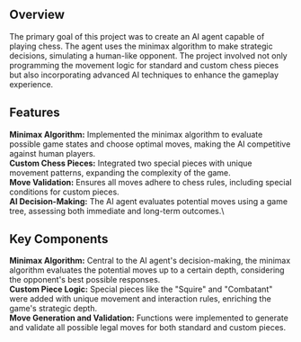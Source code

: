 ## Overview
The primary goal of this project was to create an AI agent capable of playing chess. The agent uses the minimax algorithm to make strategic decisions, simulating a human-like opponent. 
The project involved not only programming the movement logic for standard and custom chess pieces but also incorporating advanced AI techniques to enhance the gameplay experience.

## Features
**Minimax Algorithm:** Implemented the minimax algorithm to evaluate possible game states and choose optimal moves, making the AI competitive against human players.\
**Custom Chess Pieces:** Integrated two special pieces with unique movement patterns, expanding the complexity of the game.\
**Move Validation:** Ensures all moves adhere to chess rules, including special conditions for custom pieces.\
**AI Decision-Making:** The AI agent evaluates potential moves using a game tree, assessing both immediate and long-term outcomes.\

## Key Components
**Minimax Algorithm:** Central to the AI agent's decision-making, the minimax algorithm evaluates the potential moves up to a certain depth, considering the opponent's best possible responses.\
**Custom Piece Logic:** Special pieces like the "Squire" and "Combatant" were added with unique movement and interaction rules, enriching the game's strategic depth.\
**Move Generation and Validation:** Functions were implemented to generate and validate all possible legal moves for both standard and custom pieces.
